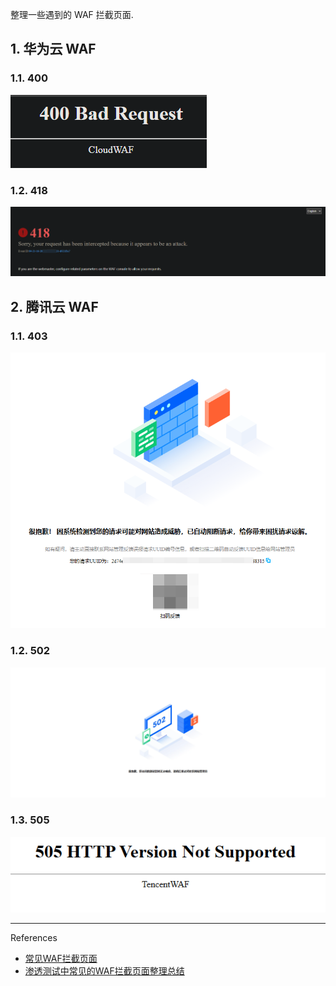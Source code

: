 整理一些遇到的 WAF 拦截页面.

## 1. 华为云 WAF

### 1.1. 400

![400](./../../../../image/WAF%20Block%20Page/%E5%8D%8E%E4%B8%BA%E4%BA%91%20WAF/400.png)

### 1.2. 418

![418](./../../../../image/WAF%20Block%20Page/%E5%8D%8E%E4%B8%BA%E4%BA%91%20WAF/418.png)

## 2. 腾讯云 WAF

### 1.1. 403

![403](./../../../../image/WAF%20Block%20Page/%E8%85%BE%E8%AE%AF%E4%BA%91%20WAF/403.png)

### 1.2. 502

![502](./../../../../image/WAF%20Block%20Page/%E8%85%BE%E8%AE%AF%E4%BA%91%20WAF/502.png)

### 1.3. 505

![505](./../../../../image/WAF%20Block%20Page/%E8%85%BE%E8%AE%AF%E4%BA%91%20WAF/505.png)

---

References

- [常见WAF拦截页面](https://www.moonsec.com/8198.html)
- [渗透测试中常见的WAF拦截页面整理总结](https://www.freebuf.com/articles/web/265293.html)